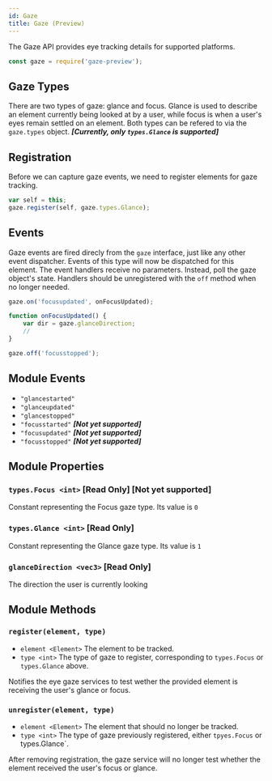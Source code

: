 ```yaml
---
id: Gaze
title: Gaze (Preview)
---
```


The Gaze API provides eye tracking details for supported platforms.

```javascript
const gaze = require('gaze-preview');
```

## Gaze Types

There are two types of gaze: glance and focus. Glance is used to describe an element currently being looked at by a user, while focus is when a user's eyes remain settled on an element. Both types can be refered to via the `gaze.types` object. **_[Currently, only `types.Glance` is supported]_**

## Registration

Before we can capture gaze events, we need to register elements for gaze tracking.

```javascript
var self = this;
gaze.register(self, gaze.types.Glance);
```

## Events

Gaze events are fired direcly from the `gaze` interface, just like any other event dispatcher. Events of this type will now be dispatched for this element. The event handlers receive no parameters. Instead, poll the gaze object's state. Handlers should be unregistered with the `off` method when no longer needed.

```javascript
gaze.on('focusupdated', onFocusUpdated);

function onFocusUpdated() {
    var dir = gaze.glanceDirection;
    //
}

gaze.off('focusstopped');
```

## Module Events

- `"glancestarted"`
- `"glanceupdated"`
- `"glancestopped"`
- `"focusstarted"` **_[Not yet supported]_**
- `"focusupdated"` **_[Not yet supported]_**
- `"focusstopped"` **_[Not yet supported]_**

## Module Properties

### `types.Focus <int>` [Read Only] [Not yet supported]
Constant representing the Focus gaze type. Its value is `0` 

### `types.Glance <int>` [Read Only]
Constant representing the Glance gaze type. Its value is `1`

### `glanceDirection <vec3>` [Read Only]
The direction the user is currently looking

## Module Methods

### `register(element, type)`
- `element <Element>` The element to be tracked.
- `type <int>` The type of gaze to register, corresponding to `types.Focus` or `types.Glance` above.

Notifies the eye gaze services to test wether the provided element is receiving the user's glance or focus.

### `unregister(element, type)`
- `element <Element>` The element that should no longer be tracked.
- `type <int>` The type of gaze previously registered, either `tpyes.Focus` or types.Glance`.

After removing registration, the gaze service will no longer test whether the element received the user's focus or glance.
